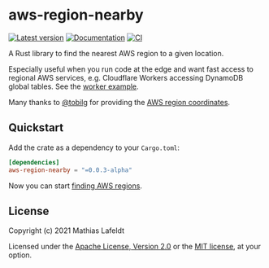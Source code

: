 # aws-region-nearby

[![Latest version](https://img.shields.io/crates/v/aws-region-nearby.svg)](https://crates.io/crates/aws-region-nearby)
[![Documentation](https://docs.rs/aws-region-nearby/badge.svg)](https://docs.rs/aws-region-nearby)
[![CI](https://github.com/mlafeldt/aws-region-nearby/workflows/Rust/badge.svg)](https://github.com/mlafeldt/aws-region-nearby/actions)

A Rust library to find the nearest AWS region to a given location.

Especially useful when you run code at the edge and want fast access to regional AWS services, e.g. Cloudflare Workers accessing DynamoDB global tables. See the [worker example](worker/).

Many thanks to [@tobilg](https://gist.github.com/tobilg) for providing the [AWS region coordinates](src/lib.rs).

## Quickstart

Add the crate as a dependency to your `Cargo.toml`:

```toml
[dependencies]
aws-region-nearby = "=0.0.3-alpha"
```

Now you can start [finding AWS regions](https://docs.rs/aws-region-nearby).

## License

Copyright (c) 2021 Mathias Lafeldt

Licensed under the [Apache License, Version 2.0](LICENSE-APACHE) or the [MIT license](LICENSE-MIT), at your option.
